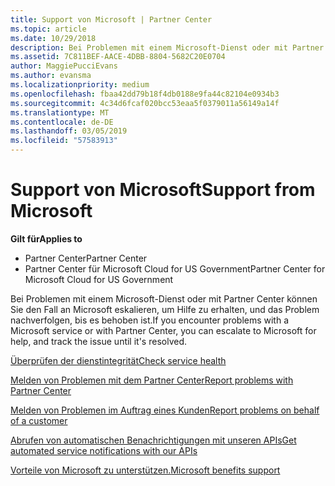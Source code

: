 ```yaml
---
title: Support von Microsoft | Partner Center
ms.topic: article
ms.date: 10/29/2018
description: Bei Problemen mit einem Microsoft-Dienst oder mit Partner Center können Sie den Fall an Microsoft eskalieren, um Hilfe zu erhalten, und das Problem nachverfolgen, bis es behoben ist.
ms.assetid: 7C811BEF-AACE-4DBB-8804-5682C20E0704
author: MaggiePucciEvans
ms.author: evansma
ms.localizationpriority: medium
ms.openlocfilehash: fbaa42dd79b18f4db0188e9fa44c82104e0934b3
ms.sourcegitcommit: 4c34d6fcaf020bcc53eaa5f0379011a56149a14f
ms.translationtype: MT
ms.contentlocale: de-DE
ms.lasthandoff: 03/05/2019
ms.locfileid: "57583913"
---
```

# <a name="support-from-microsoft"></a><span data-ttu-id="47009-103">Support von Microsoft</span><span class="sxs-lookup"><span data-stu-id="47009-103">Support from Microsoft</span></span>

<span data-ttu-id="47009-104">**Gilt für**</span><span class="sxs-lookup"><span data-stu-id="47009-104">**Applies to**</span></span>

-  <span data-ttu-id="47009-105">Partner Center</span><span class="sxs-lookup"><span data-stu-id="47009-105">Partner Center</span></span>
-  <span data-ttu-id="47009-106">Partner Center für Microsoft Cloud for US Government</span><span class="sxs-lookup"><span data-stu-id="47009-106">Partner Center for Microsoft Cloud for US Government</span></span>


<span data-ttu-id="47009-107">Bei Problemen mit einem Microsoft-Dienst oder mit Partner Center können Sie den Fall an Microsoft eskalieren, um Hilfe zu erhalten, und das Problem nachverfolgen, bis es behoben ist.</span><span class="sxs-lookup"><span data-stu-id="47009-107">If you encounter problems with a Microsoft service or with Partner Center, you can escalate to Microsoft for help, and track the issue until it's resolved.</span></span>

[<span data-ttu-id="47009-108">Überprüfen der dienstintegrität</span><span class="sxs-lookup"><span data-stu-id="47009-108">Check service health</span></span>](check-service-health.md)

[<span data-ttu-id="47009-109">Melden von Problemen mit dem Partner Center</span><span class="sxs-lookup"><span data-stu-id="47009-109">Report problems with Partner Center</span></span>](report-problems-with-partner-center.md)

[<span data-ttu-id="47009-110">Melden von Problemen im Auftrag eines Kunden</span><span class="sxs-lookup"><span data-stu-id="47009-110">Report problems on behalf of a customer</span></span>](report-problems-on-behalf-of-a-customer.md)

[<span data-ttu-id="47009-111">Abrufen von automatischen Benachrichtigungen mit unseren APIs</span><span class="sxs-lookup"><span data-stu-id="47009-111">Get automated service notifications with our APIs</span></span>](get-automated-service-notifications-with-our-apis.md)

[<span data-ttu-id="47009-112">Vorteile von Microsoft zu unterstützen.</span><span class="sxs-lookup"><span data-stu-id="47009-112">Microsoft benefits support</span></span>](https://partner.microsoft.com/support/contact-support)

 

 



